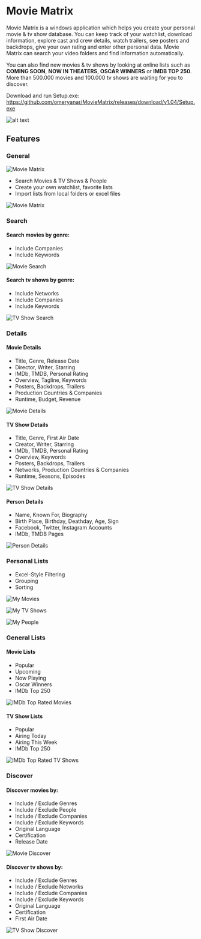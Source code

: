 # Movie Matrix

Movie Matrix is a windows application which helps you create your personal movie & tv show database. You can keep track of your watchlist, download information, explore cast and crew details, watch trailers, see posters and backdrops, give your own rating and enter other personal data. Movie Matrix can search your video folders and find information automatically.

You can also find new movies & tv shows by looking at online lists such as **COMING SOON**, **NOW IN THEATERS**, **OSCAR WINNERS** or **IMDB TOP 250**. More than 500.000 movies and 100.000 tv shows are waiting for you to discover.

Download and run Setup.exe: https://github.com/omeryanar/MovieMatrix/releases/download/v1.04/Setup.exe

![alt text](https://github.com/adam-p/markdown-here/raw/master/src/common/images/icon48.png)

## Features

### General

![Movie Matrix](https://raw.githubusercontent.com/omeryanar/Resources/master/MovieMatrix/MovieGenres.jpg)

* Search Movies & TV Shows & People
* Create your own watchlist, favorite lists
* Import lists from local folders or excel files

![Movie Matrix](https://raw.githubusercontent.com/omeryanar/Resources/master/MovieMatrix/TVShowGenres.jpg)



### Search

#### Search movies by genre:

* Include Companies
* Include Keywords

![Movie Search](https://raw.githubusercontent.com/omeryanar/Resources/master/MovieMatrix/MovieGenresSearch.jpg)

#### Search tv shows by genre:

* Include Networks
* Include Companies
* Include Keywords

![TV Show Search](https://raw.githubusercontent.com/omeryanar/Resources/master/MovieMatrix/TVShowGenresSearch.jpg)



### Details

#### Movie Details

* Title, Genre, Release Date
* Director, Writer, Starring
* IMDb, TMDB, Personal Rating
* Overview, Tagline, Keywords
* Posters, Backdrops, Trailers
* Production Countries & Companies
* Runtime, Budget, Revenue

![Movie Details](https://raw.githubusercontent.com/omeryanar/Resources/master/MovieMatrix/MovieDetails.jpg)

#### TV Show Details

* Title, Genre, First Air Date
* Creator, Writer, Starring
* IMDb, TMDB, Personal Rating
* Overview, Keywords
* Posters, Backdrops, Trailers
* Networks, Production Countries & Companies
* Runtime, Seasons, Episodes

![TV Show Details](https://raw.githubusercontent.com/omeryanar/Resources/master/MovieMatrix/TVShowDetails.jpg)

#### Person Details

* Name, Known For, Biography
* Birth Place, Birthday, Deathday, Age, Sign
* Facebook, Twitter, Instagram Accounts
* IMDb, TMDB Pages

![Person Details](https://raw.githubusercontent.com/omeryanar/Resources/master/MovieMatrix/PersonDetails.jpg)



### Personal Lists

* Excel-Style Filtering
* Grouping
* Sorting

![My Movies](https://raw.githubusercontent.com/omeryanar/Resources/master/MovieMatrix/MyMovies.jpg)

![My TV Shows](https://raw.githubusercontent.com/omeryanar/Resources/master/MovieMatrix/MyTVShows.jpg)

![My People](https://raw.githubusercontent.com/omeryanar/Resources/master/MovieMatrix/MyPeople.jpg)



### General Lists

#### Movie Lists

* Popular
* Upcoming
* Now Playing
* Oscar Winners
* IMDb Top 250

![IMDb Top Rated Movies](https://raw.githubusercontent.com/omeryanar/Resources/master/MovieMatrix/MovieTop250.jpg)

#### TV Show Lists

* Popular
* Airing Today
* Airing This Week
* IMDb Top 250

![IMDb Top Rated TV Shows](https://raw.githubusercontent.com/omeryanar/Resources/master/MovieMatrix/TVShowTop250.jpg)



### Discover

#### Discover movies by:

* Include / Exclude Genres
* Include / Exclude People
* Include / Exclude Companies
* Include / Exclude Keywords
* Original Language
* Certification
* Release Date

![Movie Discover](https://raw.githubusercontent.com/omeryanar/Resources/master/MovieMatrix/MovieDiscover.jpg)

#### Discover tv shows by:

* Include / Exclude Genres
* Include / Exclude Networks
* Include / Exclude Companies
* Include / Exclude Keywords
* Original Language
* Certification
* First Air Date

![TV Show Discover](https://raw.githubusercontent.com/omeryanar/Resources/master/MovieMatrix/TVShowDiscover.jpg)
